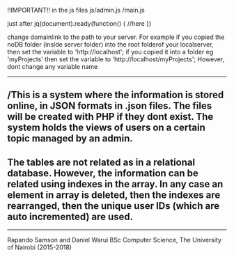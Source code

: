 !!IMPORTANT!!
in the js files
js/admin.js
  /main.js

 just after 
 	jq(document).ready(function() {
 	//here
 }) 

 change domainlink to the path to your server. For example if you copied the noDB folder (inside server folder) into the root folderof your localserver, then set the variable to
 'http://localhost';
 if you copied it into a folder eg 'myProjects'
 then set the variable to 'http://localhost/myProjects';
However, dont change any variable name

______________
/This is a system where the information is stored online, in JSON formats in .json files. The files will be created with PHP if they dont exist. The system holds the views of users on a certain topic managed by an admin.
-----
The tables are not related as in a relational database. However, the information can be related using indexes in the array. In any case an element in array is deleted, then the indexes are rearranged, then the unique user IDs (which are auto incremented) are used. 
----

______

Rapando Samson and Daniel Warui
BSc Computer Science, The University of Nairobi (2015-2018)